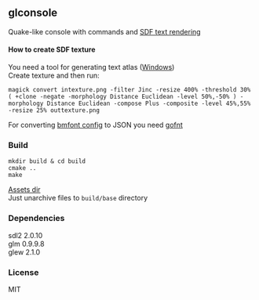 ## glconsole

Quake-like console with commands and [SDF text rendering]( https://github.com/libgdx/libgdx/wiki/Distance-field-fonts )  

#### How to create SDF texture

You need a tool for generating text atlas ([Windows]( https://www.angelcode.com/products/bmfont/ ))  
Create texture and then run:
```
magick convert intexture.png -filter Jinc -resize 400% -threshold 30% ( +clone -negate -morphology Distance Euclidean -level 50%,-50% ) -morphology Distance Euclidean -compose Plus -composite -level 45%,55% -resize 25% outtexture.png
```

For converting [bmfont config](https://www.angelcode.com/products/bmfont/doc/file_format.html) to JSON you need [gofnt]( https://github.com/KeKsBoTer/gofnt )

### Build

```
mkdir build & cd build
cmake ..
make
```

[Assets dir]( https://www.dropbox.com/s/s6h3srtxqqsf9e1/base.zip?dl=1 )  
Just unarchive files to `build/base` directory  


### Dependencies
sdl2 2.0.10  
glm 0.9.9.8  
glew 2.1.0  


### License
MIT
